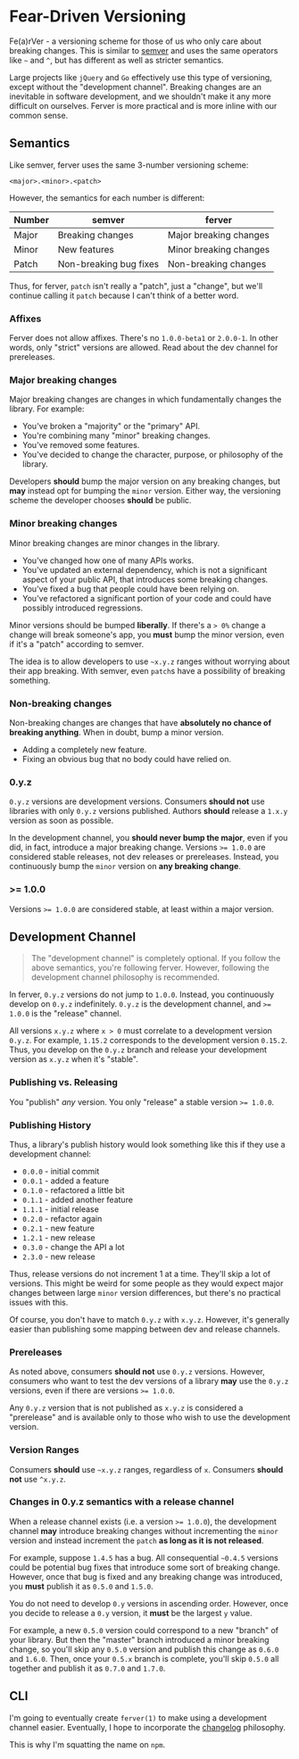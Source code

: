 
# Fear-Driven Versioning

Fe(a)rVer - a versioning scheme for those of us who only care about breaking changes.
This is similar to [semver](http://semver.org) and uses the same operators like
`~` and `^`, but has different as well as stricter semantics.

Large projects like `jQuery` and `Go` effectively use this type of versioning,
except without the "development channel".
Breaking changes are an inevitable in software development,
and we shouldn't make it any more difficult on ourselves.
Ferver is more practical and is more inline with our common sense.

## Semantics

Like semver, ferver uses the same 3-number versioning scheme:

```
<major>.<minor>.<patch>
```

However, the semantics for each number is different:

| Number        | semver                  | ferver                  |
|---------------|-------------------------|-------------------------|
| Major         | Breaking changes        | Major breaking changes  |
| Minor         | New features            | Minor breaking changes  |
| Patch         | Non-breaking bug fixes  | Non-breaking changes    |

Thus, for ferver, `patch` isn't really a "patch", just a "change",
but we'll continue calling it `patch` because I can't think of a better word.

### Affixes

Ferver does not allow affixes. There's no `1.0.0-beta1` or `2.0.0-1`.
In other words, only "strict" versions are allowed.
Read about the dev channel for prereleases.

### Major breaking changes

Major breaking changes are changes in which fundamentally changes the library.
For example:

- You've broken a "majority" or the "primary" API.
- You're combining many "minor" breaking changes.
- You've removed some features.
- You've decided to change the character, purpose, or philosophy of the library.

Developers __should__ bump the major version on any breaking changes,
but __may__ instead opt for bumping the `minor` version.
Either way, the versioning scheme the developer chooses
__should__ be public.

### Minor breaking changes

Minor breaking changes are minor changes in the library.

- You've changed how one of many APIs works.
- You've updated an external dependency,
   which is not a significant aspect of your public API,
   that introduces some breaking changes.
- You've fixed a bug that people could have been relying on.
- You've refactored a significant portion of your code
  and could have possibly introduced regressions.

Minor versions should be bumped __liberally__.
If there's a `> 0%` change a change will break someone's app,
you __must__ bump the minor version, even if it's a "patch" according to semver.

The idea is to allow developers to use `~x.y.z` ranges without worrying
about their app breaking. With semver, even `patch`s have a possibility
of breaking something.

### Non-breaking changes

Non-breaking changes are changes that have __absolutely no chance of breaking anything__.
When in doubt, bump a minor version.

- Adding a completely new feature.
- Fixing an obvious bug that no body could have relied on.

### 0.y.z

`0.y.z` versions are development versions.
Consumers __should not__ use libraries with only `0.y.z` versions published.
Authors __should__ release a `1.x.y` version as soon as possible.

In the development channel, you __should never bump the major__,
even if you did, in fact, introduce a major breaking change.
Versions `>= 1.0.0` are considered stable releases, not dev releases or prereleases.
Instead, you continuously bump the `minor` version on __any breaking change__.

### >= 1.0.0

Versions `>= 1.0.0` are considered stable, at least within a major version.

## Development Channel

> The "development channel" is completely optional.
> If you follow the above semantics, you're following ferver.
> However, following the development channel philosophy is recommended.

In ferver, `0.y.z` versions do not jump to `1.0.0`.
Instead, you continuously develop on `0.y.z` indefinitely.
`0.y.z` is the development channel,
and `>= 1.0.0` is the "release" channel.

All versions `x.y.z` where `x > 0` must correlate to a development version `0.y.z`.
For example, `1.15.2` corresponds to the development version `0.15.2`.
Thus, you develop on the `0.y.z` branch and release your development version
as `x.y.z` when it's "stable".

### Publishing vs. Releasing

You "publish" _any_ version. You only "release" a stable version `>= 1.0.0`.

### Publishing History

Thus, a library's publish history would look something like this if they use
a development channel:

- `0.0.0` - initial commit
- `0.0.1` - added a feature
- `0.1.0` - refactored a little bit
- `0.1.1` - added another feature
- `1.1.1` - initial release
- `0.2.0` - refactor again
- `0.2.1` - new feature
- `1.2.1` - new release
- `0.3.0` - change the API a lot
- `2.3.0` - new release

Thus, release versions do not increment 1 at a time.
They'll skip a lot of versions.
This might be weird for some people as they would expect major changes
between large `minor` version differences,
but there's no practical issues with this.

Of course, you don't have to match `0.y.z` with `x.y.z`.
However, it's generally easier than publishing some mapping between dev
and release channels.

### Prereleases

As noted above, consumers __should not__ use `0.y.z` versions.
However, consumers who want to test the dev versions of a library __may__
use the `0.y.z` versions, even if there are versions `>= 1.0.0`.

Any `0.y.z` version that is not published as `x.y.z` is considered a "prerelease"
and is available only to those who wish to use the development version.

### Version Ranges

Consumers __should__ use `~x.y.z` ranges, regardless of `x`.
Consumers __should not__ use `^x.y.z`.

### Changes in 0.y.z semantics with a release channel

When a release channel exists (i.e. a version `>= 1.0.0`),
the development channel __may__ introduce breaking changes without incrementing
the `minor` version and instead increment the `patch` __as long as it is not released__.

For example, suppose `1.4.5` has a bug.
All consequential `~0.4.5` versions could be potential bug fixes that introduce some sort of breaking change.
However, once that bug is fixed and any breaking change was introduced,
you __must__ publish it as `0.5.0` and `1.5.0`.

You do not need to develop `0.y` versions in ascending order.
However, once you decide to release a `0.y` version,
it __must__ be the largest `y` value.

For example, a new `0.5.0` version could correspond to a new "branch" of your library.
But then the "master" branch introduced a minor breaking change,
so you'll skip any `0.5.0` version and publish this change as `0.6.0` and `1.6.0`.
Then, once your `0.5.x` branch is complete, you'll skip `0.5.0`
all together and publish it as `0.7.0` and `1.7.0`.

## CLI

I'm going to eventually create `ferver(1)` to make using
a development channel easier.
Eventually, I hope to incorporate the [changelog](https://github.com/defunctzombie/changelog)
philosophy.

This is why I'm squatting the name on `npm`.
